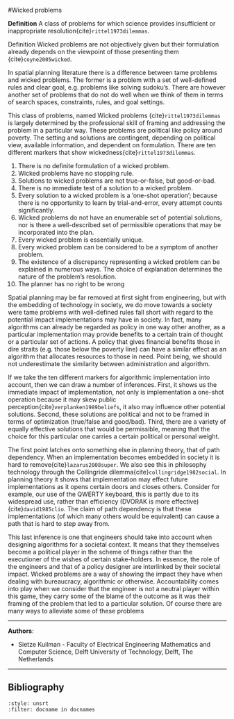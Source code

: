 #Wicked problems

**Definition**
A class of problems for which science provides insufficient or inappropriate resolution{cite}`rittel1973dilemmas`.

Definition Wicked problems are not objectively given but their formulation already depends on the viewpoint of those presenting them {cite}`coyne2005wicked`.

In spatial planning literature there is a difference between tame problems and wicked problems. The former is a problem with a set of well-defined rules and clear goal, e.g. problems like solving sudoku’s. There are however another set of problems that do not do well when we think of them in terms of search spaces, constraints, rules, and goal settings. 

This class of problems, named Wicked problems {cite}`rittel1973dilemmas` is largely determined by the professional skill of framing and addressing the problem in a particular way. These problems are political like policy around poverty. The setting and solutions are contingent, depending on political view, available information, and dependent on formulation. There are ten different markers that show wickedness{cite}`rittel1973dilemmas`.

1. There is no definite formulation of a wicked problem.
2. Wicked problems have no stopping rule.
3. Solutions to wicked problems are not true-or-false, but good-or-bad.
4. There is no immediate test of a solution to a wicked problem.
5. Every solution to a wicked problem is a ’one-shot operation’;
because there is no opportunity to learn by trial-and-error, every attempt counts significantly.
6. Wicked problems do not have an enumerable set of potential solutions,
nor is there a well-described set of permissible operations that may be incorporated into the plan.
7. Every wicked problem is essentially unique.
8. Every wicked problem can be considered to be a symptom of another problem.
9. The existence of a discrepancy representing a wicked problem can be explained in numerous ways. The choice of explanation determines the nature of the problem’s resolution.
10. The planner has no right to be wrong

Spatial planning may be far removed at first sight from engineering, but with the embedding of technology in society, we do move towards a society were tame problems with well-defined rules fall short with regard to the potential impact implementations may have in society. In fact, many algorithms can already be regarded as policy in one way other another, as a particular implementation may provide benefits to a certain train of thought or a particular set of actions. A policy that gives financial benefits those in dire straits (e.g. those below the poverty line) can have a similar effect as an algorithm that allocates resources to those in need. Point being, we should not underestimate the similarity between administration and algorithm.

If we take the ten different markers for algorithmic implementation into account, then we can draw a number of inferences. First, it shows us the immediate impact of implementation, not only is implementation a one-shot operation because it may skew public perception{cite}`verplanken1989beliefs`, it also may influence other potential solutions. Second, these solutions are political and not to be framed in terms of optimization (true/false and good/bad). Third, there are a variety of equally effective solutions that would be permissible, meaning that the choice for this particular one carries a certain political or personal weight.

The first point latches onto something else in planning theory, that of path dependency. When an implementation becomes embedded in society it is hard to remove{cite}`lazarus2008super`. We also see this in philosophy technology through the Collingride dilemma{cite}`collingridge1982social`. In planning theory it shows that implementation may effect future implementations as it opens certain doors and closes others. Consider for example, our use of the QWERTY keyboard, this is partly due to its widespread use, rather than efficiency (DVORAK is more effective) {cite}`david1985clio`. The claim of path dependency is that these implementations (of which many others would be equivalent) can cause a path that is hard to step away from.

This last inference is one that engineers should take into account when designing algorithms for a societal context. It means that they themselves become a political player in the scheme of things rather than the executioner of the wishes of certain stake-holders. In essence, the role of the engineers and that of a policy designer are interlinked by  their societal impact. Wicked problems are a way of showing the impact they have when dealing with bureaucracy, algorithmic or otherwise. Accountability comes into play when we consider that the engineer is not a neutral player within this game, they carry some of the blame of the outcome as it was their framing of the problem that led to a particular solution. Of course there are many ways to alleviate some of these problems 

---
**Authors**:
- Sietze Kuilman - Faculty of Electrical Engineering Mathematics and Computer Science, Delft University of Technology, Delft, The Netherlands
---

## Bibliography

```{bibliography}
:style: unsrt
:filter: docname in docnames
```
